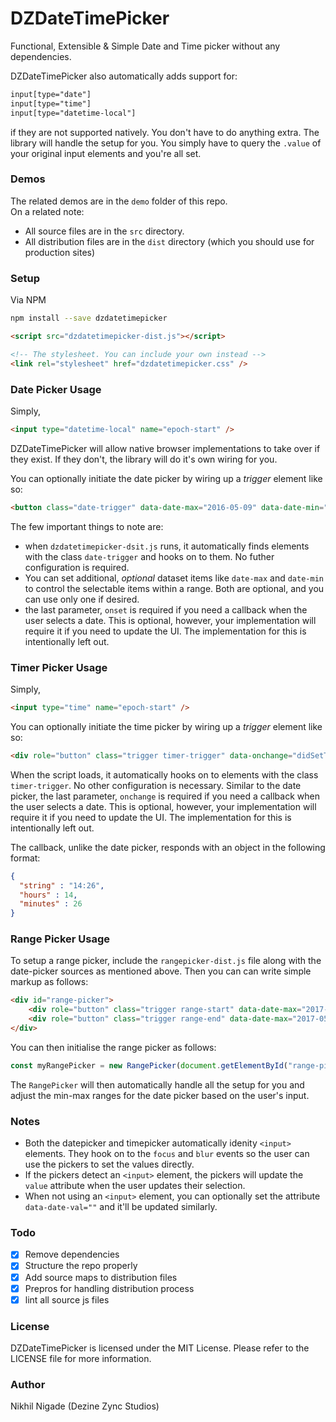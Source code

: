# DZDateTimePicker
Functional, Extensible &amp; Simple Date and Time picker without any dependencies.  

DZDateTimePicker also automatically adds support for:  
```html
input[type="date"]
input[type="time"]
input[type="datetime-local"]
```
if they are not supported natively. You don't have to do anything extra. The library will handle the setup for you. You simply have to query the `.value` of your original input elements and you're all set.  

### Demos  
The related demos are in the `demo` folder of this repo.  
On a related note:   
- All source files are in the `src` directory.
- All distribution files are in the `dist` directory (which you should use for production sites)

### Setup
Via NPM
```sh
npm install --save dzdatetimepicker
```

```html
<script src="dzdatetimepicker-dist.js"></script>

<!-- The stylesheet. You can include your own instead -->
<link rel="stylesheet" href="dzdatetimepicker.css" />
```

### Date Picker Usage
Simply,
```html
<input type="datetime-local" name="epoch-start" />
```
DZDateTimePicker will allow native browser implementations to take over if they exist. If they don't, the library will do it's own wiring for you. 


You can optionally initiate the date picker by wiring up a *trigger* element like so:
```html
<button class="date-trigger" data-date-max="2016-05-09" data-date-min="2016-01-01" data-onset="didSetDate">Trigger</button>
```

The few important things to note are:  
- when `dzdatetimepicker-dsit.js` runs, it automatically finds elements with the class `date-trigger` and hooks on to them. No futher configuration is required.
- You can set additional, *optional* dataset items like `date-max` and `date-min` to control the selectable items within a range. Both are optional, and you can use only one if desired.
- the last parameter, `onset` is required if you need a callback when the user selects a date. This is optional, however, your implementation will require it if you need to update the UI. The implementation for this is intentionally left out.

### Timer Picker Usage
Simply,
```html
<input type="time" name="epoch-start" />
```

You can optionally initiate the time picker by wiring up a *trigger* element like so:
```html
<div role="button" class="trigger timer-trigger" data-onchange="didSetTime">Time Trigger</div>
```
When the script loads, it automatically hooks on to elements with the class `timer-trigger`. No other configuration is necessary. Similar to the date picker, the last parameter, `onchange` is required if you need a callback when the user selects a date. This is optional, however, your implementation will require it if you need to update the UI. The implementation for this is intentionally left out.

The callback, unlike the date picker, responds with an object in the following format:
```json
{
  "string" : "14:26",
  "hours" : 14,
  "minutes" : 26
}
```

### Range Picker Usage
To setup a range picker, include the `rangepicker-dist.js` file along with the date-picker sources as mentioned above. Then you can can write simple markup as follows:  
```html
<div id="range-picker">
    <div role="button" class="trigger range-start" data-date-max="2017-05-09" data-date-min="2016-01-01" data-onset="didSetDate">Start</div>
    <div role="button" class="trigger range-end" data-date-max="2017-05-09" data-date-min="2016-01-01" data-onset="didSetDate">End</div>
</div>
```

You can then initialise the range picker as follows:
```js
const myRangePicker = new RangePicker(document.getElementById("range-picker"))
```

The `RangePicker` will then automatically handle all the setup for you and adjust the min-max ranges for the date picker based on the user's input. 

### Notes
- Both the datepicker and timepicker automatically idenity `<input>` elements. They hook on to the `focus` and `blur` events so the user can use the pickers to set the values directly. 
- If the pickers detect an `<input>` element, the pickers will update the `value` attribute when the user updates their selection. 
- When not using an `<input>` element, you can optionally set the attribute `data-date-val=""` and it'll be updated similarly. 

### Todo
- [x] Remove dependencies 
- [x] Structure the repo properly
- [x] Add source maps to distribution files
- [x] Prepros for handling distribution process
- [x] lint all source js files

### License
DZDateTimePicker is licensed under the MIT License. Please refer to the LICENSE file for more information. 

### Author
Nikhil Nigade (Dezine Zync Studios)

